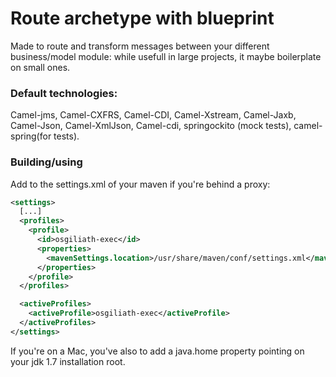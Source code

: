 # Route archetype with blueprint

Made to route and transform messages between your different business/model module: while usefull in large projects, it maybe boilerplate on small ones.

### Default technologies:
Camel-jms, Camel-CXFRS, Camel-CDI, Camel-Xstream, Camel-Jaxb, Camel-Json, Camel-XmlJson, Camel-cdi, springockito (mock tests), camel-spring(for tests).


### Building/using

Add to the settings.xml of your maven if you're behind a proxy:
```xml
<settings>
  [...]
  <profiles>
    <profile>
      <id>osgiliath-exec</id>
      <properties>
        <mavenSettings.location>/usr/share/maven/conf/settings.xml</mavenSettings.location>
      </properties>
    </profile>
  </profiles>

  <activeProfiles>
    <activeProfile>osgiliath-exec</activeProfile>
  </activeProfiles>
</settings>
```
If you're on a Mac, you've also to add a java.home property pointing on your jdk 1.7 installation root.


